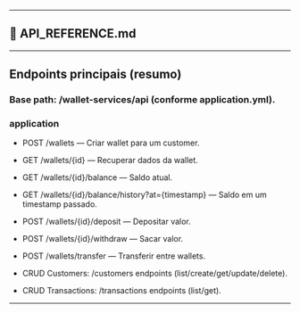 
---

## 🧭 API_REFERENCE.md

---

## Endpoints principais (resumo)

### Base path: /wallet-services/api (conforme application.yml).

### application

- POST /wallets — Criar wallet para um customer.

- GET /wallets/{id} — Recuperar dados da wallet.

- GET /wallets/{id}/balance — Saldo atual.

- GET /wallets/{id}/balance/history?at={timestamp} — Saldo em um timestamp passado.

- POST /wallets/{id}/deposit — Depositar valor.

- POST /wallets/{id}/withdraw — Sacar valor.

- POST /wallets/transfer — Transferir entre wallets.

- CRUD Customers: /customers endpoints (list/create/get/update/delete).

- CRUD Transactions: /transactions endpoints (list/get).

---

